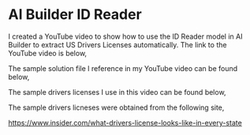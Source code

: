 # AI Builder ID Reader
I created a YouTube video to show how to use the ID Reader model in AI Builder to extract US Drivers Licenses automatically.  The link to the YouTube video is below,

The sample solution file I reference in my YouTube video can be found below,

The sample drivers licenses I use in this video can be found below,

The sample drivers licneses were obtained from the following site,

https://www.insider.com/what-drivers-license-looks-like-in-every-state